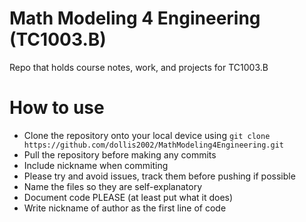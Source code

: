 # Math Modeling 4 Engineering (TC1003.B)
Repo that holds course notes, work, and projects for TC1003.B

# How to use
- Clone the repository onto your local device using `git clone https://github.com/dollis2002/MathModeling4Engineering.git`
- Pull the repository before making any commits
- Include nickname when commiting
- Please try and avoid issues, track them before pushing if possible
- Name the files so they are self-explanatory
- Document code PLEASE (at least put what it does)
- Write nickname of author as the first line of code

